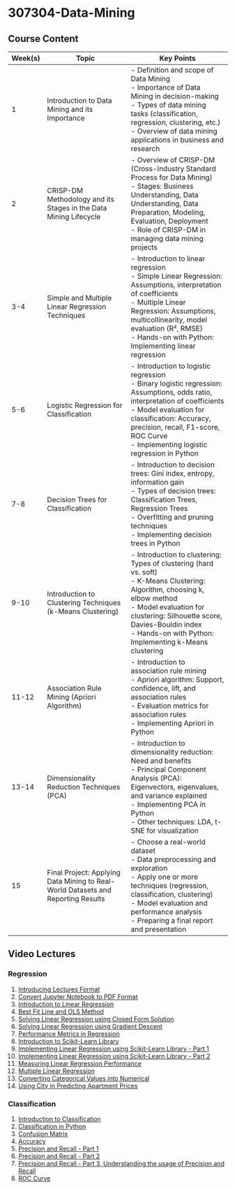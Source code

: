 # 307304-Data-Mining

## Course Content
| Week(s)  | Topic                                                           | Key Points                                                                                             |
|----------|-----------------------------------------------------------------|-------------------------------------------------------------------------------------------------------|
| 1        | Introduction to Data Mining and its Importance                 | - Definition and scope of Data Mining<br> - Importance of Data Mining in decision-making<br> - Types of data mining tasks (classification, regression, clustering, etc.)<br> - Overview of data mining applications in business and research |
| 2        | CRISP-DM Methodology and its Stages in the Data Mining Lifecycle | - Overview of CRISP-DM (Cross-Industry Standard Process for Data Mining)<br> - Stages: Business Understanding, Data Understanding, Data Preparation, Modeling, Evaluation, Deployment<br> - Role of CRISP-DM in managing data mining projects |
| 3-4      | Simple and Multiple Linear Regression Techniques               | - Introduction to linear regression<br> - Simple Linear Regression: Assumptions, interpretation of coefficients<br> - Multiple Linear Regression: Assumptions, multicollinearity, model evaluation (R², RMSE)<br> - Hands-on with Python: Implementing linear regression |
| 5-6      | Logistic Regression for Classification                         | - Introduction to logistic regression<br> - Binary logistic regression: Assumptions, odds ratio, interpretation of coefficients<br> - Model evaluation for classification: Accuracy, precision, recall, F1-score, ROC Curve<br> - Implementing logistic regression in Python |
| 7-8      | Decision Trees for Classification                              | - Introduction to decision trees: Gini index, entropy, information gain<br> - Types of decision trees: Classification Trees, Regression Trees<br> - Overfitting and pruning techniques<br> - Implementing decision trees in Python |
| 9-10     | Introduction to Clustering Techniques (k-Means Clustering)     | - Introduction to clustering: Types of clustering (hard vs. soft)<br> - K-Means Clustering: Algorithm, choosing k, elbow method<br> - Model evaluation for clustering: Silhouette score, Davies-Bouldin index<br> - Hands-on with Python: Implementing k-Means clustering |
| 11-12    | Association Rule Mining (Apriori Algorithm)                    | - Introduction to association rule mining<br> - Apriori algorithm: Support, confidence, lift, and association rules<br> - Evaluation metrics for association rules<br> - Implementing Apriori in Python |
| 13-14    | Dimensionality Reduction Techniques (PCA)                      | - Introduction to dimensionality reduction: Need and benefits<br> - Principal Component Analysis (PCA): Eigenvectors, eigenvalues, and variance explained<br> - Implementing PCA in Python<br> - Other techniques: LDA, t-SNE for visualization |
| 15       | Final Project: Applying Data Mining to Real-World Datasets and Reporting Results | - Choose a real-world dataset<br> - Data preprocessing and exploration<br> - Apply one or more techniques (regression, classification, clustering)<br> - Model evaluation and performance analysis<br> - Preparing a final report and presentation |

## Video Lectures
### Regression

1. [Introducing Lectures Format](https://uopstdedu-my.sharepoint.com/:v:/g/personal/mohammed_fasha_uop_edu_jo/ERJUHYFQvQpPqLKeV7jNqq8BSpU4C7kpaINU9Wj-84VO1w?nav=eyJyZWZlcnJhbEluZm8iOnsicmVmZXJyYWxBcHAiOiJPbmVEcml2ZUZvckJ1c2luZXNzIiwicmVmZXJyYWxBcHBQbGF0Zm9ybSI6IldlYiIsInJlZmVycmFsTW9kZSI6InZpZXciLCJyZWZlcnJhbFZpZXciOiJNeUZpbGVzTGlua0NvcHkifX0&e=tglfIz)
2. [Convert Jupyter Notebook to PDF Format](https://uopstdedu-my.sharepoint.com/:v:/g/personal/mohammed_fasha_uop_edu_jo/EdC8_LI4OHRIh3wQsPIK3v8BAIAmGktXOJQ7EdfPOAtVyw?nav=eyJyZWZlcnJhbEluZm8iOnsicmVmZXJyYWxBcHAiOiJPbmVEcml2ZUZvckJ1c2luZXNzIiwicmVmZXJyYWxBcHBQbGF0Zm9ybSI6IldlYiIsInJlZmVycmFsTW9kZSI6InZpZXciLCJyZWZlcnJhbFZpZXciOiJNeUZpbGVzTGlua0NvcHkifX0&e=CbDHNN)
3. [Introduction to Linear Regression](https://uopstdedu-my.sharepoint.com/:v:/g/personal/mohammed_fasha_uop_edu_jo/ETQgtAVDY09Dk2oD3upzFJwByaVs7dISPKCWerfvLY0Ung?nav=eyJyZWZlcnJhbEluZm8iOnsicmVmZXJyYWxBcHAiOiJPbmVEcml2ZUZvckJ1c2luZXNzIiwicmVmZXJyYWxBcHBQbGF0Zm9ybSI6IldlYiIsInJlZmVycmFsTW9kZSI6InZpZXciLCJyZWZlcnJhbFZpZXciOiJNeUZpbGVzTGlua0NvcHkifX0&e=ZLSSIL)
4. [Best Fit Line and OLS Method](https://uopstdedu-my.sharepoint.com/:v:/g/personal/mohammed_fasha_uop_edu_jo/Ea87ooZRvDxNuSKaDVmVbDEBcf6BAcgNyrD4ODqvdoFqvA?nav=eyJyZWZlcnJhbEluZm8iOnsicmVmZXJyYWxBcHAiOiJPbmVEcml2ZUZvckJ1c2luZXNzIiwicmVmZXJyYWxBcHBQbGF0Zm9ybSI6IldlYiIsInJlZmVycmFsTW9kZSI6InZpZXciLCJyZWZlcnJhbFZpZXciOiJNeUZpbGVzTGlua0NvcHkifX0&e=p4nscs)
5. [Solving Linear Regression using Closed Form Solution](https://uopstdedu-my.sharepoint.com/:v:/g/personal/mohammed_fasha_uop_edu_jo/EbzlUt5vOt5Btq9zqhMdM4YBDuro_QkPlKlIGxTitTdM0Q?nav=eyJyZWZlcnJhbEluZm8iOnsicmVmZXJyYWxBcHAiOiJPbmVEcml2ZUZvckJ1c2luZXNzIiwicmVmZXJyYWxBcHBQbGF0Zm9ybSI6IldlYiIsInJlZmVycmFsTW9kZSI6InZpZXciLCJyZWZlcnJhbFZpZXciOiJNeUZpbGVzTGlua0NvcHkifX0&e=elQOny)
6. [Solving Linear Regression using Gradient Descent](https://uopstdedu-my.sharepoint.com/:v:/g/personal/mohammed_fasha_uop_edu_jo/Ef3j_5GO5CVGgCJRujynv1gBV-v9bSOiXyYxonNCNrBlVw?nav=eyJyZWZlcnJhbEluZm8iOnsicmVmZXJyYWxBcHAiOiJPbmVEcml2ZUZvckJ1c2luZXNzIiwicmVmZXJyYWxBcHBQbGF0Zm9ybSI6IldlYiIsInJlZmVycmFsTW9kZSI6InZpZXciLCJyZWZlcnJhbFZpZXciOiJNeUZpbGVzTGlua0NvcHkifX0&e=QQfpEu)
7. [Performance Metrics in Regression](https://uopstdedu-my.sharepoint.com/:v:/g/personal/mohammed_fasha_uop_edu_jo/EcFDag7RSYpBg6e7C18_cnkB1S-9FAEBnumnxSj1NgjuqQ?nav=eyJyZWZlcnJhbEluZm8iOnsicmVmZXJyYWxBcHAiOiJPbmVEcml2ZUZvckJ1c2luZXNzIiwicmVmZXJyYWxBcHBQbGF0Zm9ybSI6IldlYiIsInJlZmVycmFsTW9kZSI6InZpZXciLCJyZWZlcnJhbFZpZXciOiJNeUZpbGVzTGlua0NvcHkifX0&e=ZeoS7N)
8. [Introduction to Scikit-Learn Library](https://uopstdedu-my.sharepoint.com/:v:/g/personal/mohammed_fasha_uop_edu_jo/EZC00GwHR0RKg8alY_kD5x4BrC68EmXodtLaCDTrRJt_zw?nav=eyJyZWZlcnJhbEluZm8iOnsicmVmZXJyYWxBcHAiOiJPbmVEcml2ZUZvckJ1c2luZXNzIiwicmVmZXJyYWxBcHBQbGF0Zm9ybSI6IldlYiIsInJlZmVycmFsTW9kZSI6InZpZXciLCJyZWZlcnJhbFZpZXciOiJNeUZpbGVzTGlua0NvcHkifX0&e=Has43C)
9. [Implementing Linear Regression using Scikit-Learn Library - Part 1](https://uopstdedu-my.sharepoint.com/:v:/g/personal/mohammed_fasha_uop_edu_jo/EXqgemvt1zpOrP4ksxheI9cBqeBGmpDhV0hHT8qMlJCq1Q?nav=eyJyZWZlcnJhbEluZm8iOnsicmVmZXJyYWxBcHAiOiJPbmVEcml2ZUZvckJ1c2luZXNzIiwicmVmZXJyYWxBcHBQbGF0Zm9ybSI6IldlYiIsInJlZmVycmFsTW9kZSI6InZpZXciLCJyZWZlcnJhbFZpZXciOiJNeUZpbGVzTGlua0NvcHkifX0&e=V8NIQ4)
10. [Implementing Linear Regression using Scikit-Learn Library - Part 2](https://uopstdedu-my.sharepoint.com/:v:/g/personal/mohammed_fasha_uop_edu_jo/EW8QH-R_YglJozKpm0eYKGQBVGez3J0nq5nhxNz1lodWMg?nav=eyJyZWZlcnJhbEluZm8iOnsicmVmZXJyYWxBcHAiOiJPbmVEcml2ZUZvckJ1c2luZXNzIiwicmVmZXJyYWxBcHBQbGF0Zm9ybSI6IldlYiIsInJlZmVycmFsTW9kZSI6InZpZXciLCJyZWZlcnJhbFZpZXciOiJNeUZpbGVzTGlua0NvcHkifX0&e=vuu3Oq)
11. [Measuring Linear Regression Performance](https://uopstdedu-my.sharepoint.com/:v:/g/personal/mohammed_fasha_uop_edu_jo/Eb2JMjlZcx1Bs_krDg5s6I8Bp8VXEp1yeEFcVicfuhl8Lg?nav=eyJyZWZlcnJhbEluZm8iOnsicmVmZXJyYWxBcHAiOiJPbmVEcml2ZUZvckJ1c2luZXNzIiwicmVmZXJyYWxBcHBQbGF0Zm9ybSI6IldlYiIsInJlZmVycmFsTW9kZSI6InZpZXciLCJyZWZlcnJhbFZpZXciOiJNeUZpbGVzTGlua0NvcHkifX0&e=tU6Dzz)
12. [Multiple Linear Regression](https://uopstdedu-my.sharepoint.com/:v:/g/personal/mohammed_fasha_uop_edu_jo/EcZsjT1cv7ZDkJMLJjw2N-oBr6RMalflCCvtarAbBCFBow?nav=eyJyZWZlcnJhbEluZm8iOnsicmVmZXJyYWxBcHAiOiJPbmVEcml2ZUZvckJ1c2luZXNzIiwicmVmZXJyYWxBcHBQbGF0Zm9ybSI6IldlYiIsInJlZmVycmFsTW9kZSI6InZpZXciLCJyZWZlcnJhbFZpZXciOiJNeUZpbGVzTGlua0NvcHkifX0&e=zy6jdn)
13. [Converting Categorical Values into Numerical](https://uopstdedu-my.sharepoint.com/:v:/g/personal/mohammed_fasha_uop_edu_jo/EZs7kLSUJypIvr5l9qM0fvkB0BOn-d99Fw-4JXdonCvSzw?nav=eyJyZWZlcnJhbEluZm8iOnsicmVmZXJyYWxBcHAiOiJPbmVEcml2ZUZvckJ1c2luZXNzIiwicmVmZXJyYWxBcHBQbGF0Zm9ybSI6IldlYiIsInJlZmVycmFsTW9kZSI6InZpZXciLCJyZWZlcnJhbFZpZXciOiJNeUZpbGVzTGlua0NvcHkifX0&e=xcPkdT)
14. [Using City in Predicting Apartment Prices](https://uopstdedu-my.sharepoint.com/:v:/g/personal/mohammed_fasha_uop_edu_jo/EZrqeDaK_7JHukvfBmIwQDkB8-Z4EKxldzc6nQm6yNPvWw?nav=eyJyZWZlcnJhbEluZm8iOnsicmVmZXJyYWxBcHAiOiJPbmVEcml2ZUZvckJ1c2luZXNzIiwicmVmZXJyYWxBcHBQbGF0Zm9ybSI6IldlYiIsInJlZmVycmFsTW9kZSI6InZpZXciLCJyZWZlcnJhbFZpZXciOiJNeUZpbGVzTGlua0NvcHkifX0&e=odIham)


### Classification
1. [Introduction to Classification](https://uopstdedu-my.sharepoint.com/:v:/g/personal/mohammed_fasha_uop_edu_jo/EYHHBqUnAE5Au4Ad6mWt_4IBXuEvplinsscuwGashgg-XQ?nav=eyJyZWZlcnJhbEluZm8iOnsicmVmZXJyYWxBcHAiOiJPbmVEcml2ZUZvckJ1c2luZXNzIiwicmVmZXJyYWxBcHBQbGF0Zm9ybSI6IldlYiIsInJlZmVycmFsTW9kZSI6InZpZXciLCJyZWZlcnJhbFZpZXciOiJNeUZpbGVzTGlua0NvcHkifX0&e=orwzeW)
2. [Classification in Python](https://uopstdedu-my.sharepoint.com/:v:/g/personal/mohammed_fasha_uop_edu_jo/EeoS5enxo-xPhr4xwPiHeAcBONGAs6OyUJXgzwBuYLiZHw?nav=eyJyZWZlcnJhbEluZm8iOnsicmVmZXJyYWxBcHAiOiJPbmVEcml2ZUZvckJ1c2luZXNzIiwicmVmZXJyYWxBcHBQbGF0Zm9ybSI6IldlYiIsInJlZmVycmFsTW9kZSI6InZpZXciLCJyZWZlcnJhbFZpZXciOiJNeUZpbGVzTGlua0NvcHkifX0&e=N6TnUE)
3. [Confusion Matrix](https://uopstdedu-my.sharepoint.com/:v:/g/personal/mohammed_fasha_uop_edu_jo/Ee6bPjBe_fJEuBrFr9Gj-SkB4krBML7o8R1fkpHyko-OtA?nav=eyJyZWZlcnJhbEluZm8iOnsicmVmZXJyYWxBcHAiOiJPbmVEcml2ZUZvckJ1c2luZXNzIiwicmVmZXJyYWxBcHBQbGF0Zm9ybSI6IldlYiIsInJlZmVycmFsTW9kZSI6InZpZXciLCJyZWZlcnJhbFZpZXciOiJNeUZpbGVzTGlua0NvcHkifX0&e=HuRlDb)
4. [Accuracy](https://uopstdedu-my.sharepoint.com/:v:/g/personal/mohammed_fasha_uop_edu_jo/EdA1zu4vnD9Jg9SRvMHuBskBFZKZUJipM_7rnXNQmS7wig?nav=eyJyZWZlcnJhbEluZm8iOnsicmVmZXJyYWxBcHAiOiJPbmVEcml2ZUZvckJ1c2luZXNzIiwicmVmZXJyYWxBcHBQbGF0Zm9ybSI6IldlYiIsInJlZmVycmFsTW9kZSI6InZpZXciLCJyZWZlcnJhbFZpZXciOiJNeUZpbGVzTGlua0NvcHkifX0&e=CkvXD1)
5. [Precision and Recall - Part 1](https://uopstdedu-my.sharepoint.com/:v:/g/personal/mohammed_fasha_uop_edu_jo/EY5d7aowhchGgcGrgKouwlsBa7BBgW6GSEkKaX244TTiMg?nav=eyJyZWZlcnJhbEluZm8iOnsicmVmZXJyYWxBcHAiOiJPbmVEcml2ZUZvckJ1c2luZXNzIiwicmVmZXJyYWxBcHBQbGF0Zm9ybSI6IldlYiIsInJlZmVycmFsTW9kZSI6InZpZXciLCJyZWZlcnJhbFZpZXciOiJNeUZpbGVzTGlua0NvcHkifX0&e=1cEeK9)
6. [Precision and Recall - Part 2](https://uopstdedu-my.sharepoint.com/:v:/g/personal/mohammed_fasha_uop_edu_jo/EWXxb-J08f5IlhLHeYduuzUBw_ofDrExakRsRNXg5iA58w?nav=eyJyZWZlcnJhbEluZm8iOnsicmVmZXJyYWxBcHAiOiJPbmVEcml2ZUZvckJ1c2luZXNzIiwicmVmZXJyYWxBcHBQbGF0Zm9ybSI6IldlYiIsInJlZmVycmFsTW9kZSI6InZpZXciLCJyZWZlcnJhbFZpZXciOiJNeUZpbGVzTGlua0NvcHkifX0&e=YaUcRC)
7. [Precision and Recall - Part 3, Understanding the usage of Precision and Recall](https://uopstdedu-my.sharepoint.com/:v:/g/personal/mohammed_fasha_uop_edu_jo/EU8ITtagtupCrZAFzCN1Og8BGatoaJooFE16KJDvT7XnoQ?nav=eyJyZWZlcnJhbEluZm8iOnsicmVmZXJyYWxBcHAiOiJPbmVEcml2ZUZvckJ1c2luZXNzIiwicmVmZXJyYWxBcHBQbGF0Zm9ybSI6IldlYiIsInJlZmVycmFsTW9kZSI6InZpZXciLCJyZWZlcnJhbFZpZXciOiJNeUZpbGVzTGlua0NvcHkifX0&e=obl0hL)
8. [ROC Curve](https://uopstdedu-my.sharepoint.com/:v:/g/personal/mohammed_fasha_uop_edu_jo/EVBgtEbEmPhEhhhq_YRvxdgBB2Xb5bTnP1YUfygpStW_AA?nav=eyJyZWZlcnJhbEluZm8iOnsicmVmZXJyYWxBcHAiOiJPbmVEcml2ZUZvckJ1c2luZXNzIiwicmVmZXJyYWxBcHBQbGF0Zm9ybSI6IldlYiIsInJlZmVycmFsTW9kZSI6InZpZXciLCJyZWZlcnJhbFZpZXciOiJNeUZpbGVzTGlua0NvcHkifX0&e=q6FaZV)
